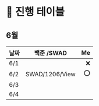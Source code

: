 # 📑 진행 테이블

## 6월
| 날짜 |                          백준   /SWAD                        |Me|
| :--- | :-----------------------------------------------------: | ---: |
| 6/1  | |❌|
| 6/2  |SWAD/1206/View |⭕|
| 6/3  |  |||
| 6/4  |   |||
